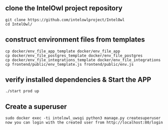 clone the IntelOwl project repository
--------------------------------------
    git clone https://github.com/intelowlproject/IntelOwl
    cd IntelOwl/

construct environment files from templates
------------------------------------------
    cp docker/env_file_app_template docker/env_file_app
    cp docker/env_file_postgres_template docker/env_file_postgres
    cp docker/env_file_integrations_template docker/env_file_integrations
    cp frontend/public/env_template.js frontend/public/env.js

verify installed dependencies & Start the APP
------------------------------
    ./start prod up

Create a superuser
--------------
    sudo docker exec -ti intelowl_uwsgi python3 manage.py createsuperuser
    now you can login with the created user from http://localhost:80/login
